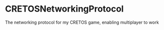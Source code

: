 # CRETOSNetworkingProtocol
The networking protocol for my CRETOS game, enabling multiplayer to work

